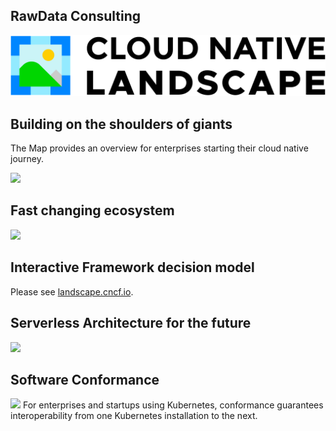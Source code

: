 ## RawData Consulting 

![Cloud Native Landscape Logo](https://raw.githubusercontent.com/cncf/artwork/master/other/cncf-landscape/horizontal/color/cncf-landscape-horizontal-color.png)

## Building on the shoulders of giants

The Map provides an overview for enterprises starting their cloud native journey.

![](https://rawc0der.github.io/rawdata-labs/CNCF_TrailMap_latest.png)

## Fast changing ecosystem

![](https://rawc0der.github.io/rawdata-labs/CloudNativeLandscape_latest.png)

## Interactive Framework decision model

Please see [landscape.cncf.io](https://landscape.cncf.io).

## Serverless Architecture for the future

![](https://rawc0der.github.io/rawdata-labs/CloudNativeLandscape_Serverless_latest.png)

## Software Conformance
![](https://rawc0der.github.io/rawdata-labs/certified_kubernetes_color-222x300.png) For enterprises and startups using Kubernetes, conformance guarantees interoperability from one Kubernetes installation to the next.

